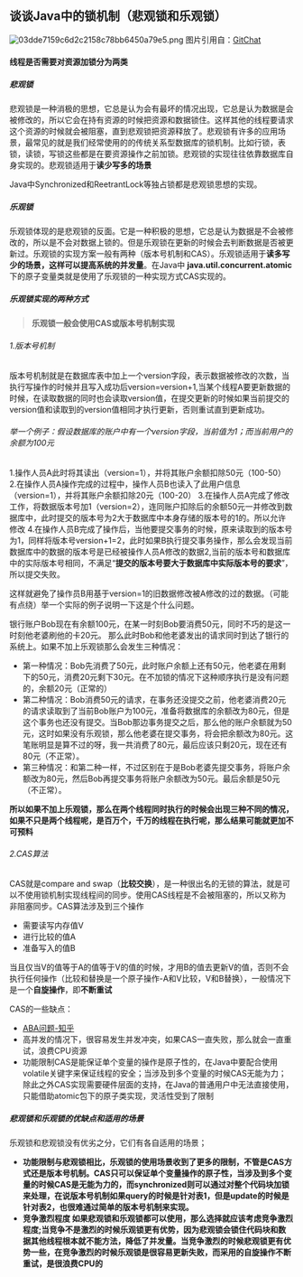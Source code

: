  ## 谈谈Java中的锁机制（悲观锁和乐观锁）
 ![03dde7159c6d2c2158c78bb6450a79e5.png](en-resource://database/494:1)
 图片引用自：[GitChat](https://gitbook.cn/books/5e45673565ec7013893ec082/index.html)
 
 #### 线程是否需要对资源加锁分为两类
 ##### 悲观锁
 悲观锁是一种消极的思想，它总是认为会有最坏的情况出现，它总是认为数据是会被修改的，所以它会在持有资源的时候把资源和数据锁住。这样其他的线程要请求这个资源的时候就会被阻塞，直到悲观锁把资源释放了。悲观锁有许多的应用场景，最常见的就是我们经常使用的的传统关系型数据库的锁机制。比如行锁，表锁，读锁，写锁这些都是在要资源操作之前加锁。悲观锁的实现往往依靠数据库自身实现的。悲观锁适用于**读少写多的场景**
 
 Java中Synchronized和ReetrantLock等独占锁都是悲观锁思想的实现。
 
##### 乐观锁
乐观锁体现的是悲观锁的反面。它是一种积极的思想，它总是认为数据是不会被修改的，所以是不会对数据上锁的。但是乐观锁在更新的时候会去判断数据是否被更新过。乐观锁的实现方案一般有两种（版本号机制和CAS）。乐观锁适用于**读多写少的场景，这样可以提高系统的并发量**。在Java中 **java.util.concurrent.atomic**下的原子变量类就是使用了乐观锁的一种实现方式CAS实现的。
##### 乐观锁实现的两种方式
>**乐观锁一般会使用CAS或版本号机制实现**
###### 1.版本号机制
版本号机制就是在数据库表中加上一个version字段，表示数据被修改的次数，当执行写操作的时候并且写入成功后version=version+1,当某个线程A要更新数据的时候，在读取数据的同时也会读取version值，在提交更新的时候如果当前提交的version值和读取到的version值相同才执行更新，否则重试直到更新成功。

###### 举一个例子：假设数据库的账户中有一个version字段，当前值为1；而当前用户的余额为100元
1.操作人员A此时将其读出（version=1），并将其账户余额扣除50元（100-50）
2.在操作人员A操作完成的过程中，操作人员B也读入了此用户信息（version=1），并将其账户余额扣除20元（100-20）
3.在操作人员A完成了修改工作，将数据版本号加1（version=2），连同账户扣除后的余额50元一并修改到数据库中，此时提交的版本号为2大于数据库中本身存储的版本号的1的。所以允许修改
4.在操作人员B完成了操作后，当他要提交事务的时候，原来读取到的版本号为1，同样将版本号version+1=2，此时如果B执行提交事务操作，那么会发现当前数据库中的数据的版本号是已经被操作人员A修改的数据2,当前的版本号和数据库中的实际版本号相同，不满足“**提交的版本号要大于数据库中实际版本号的要求**”，所以提交失败。

这样就避免了操作员B用基于version=1的旧数据修改被A修改的过的数据。（可能有点绕）举一个实际的例子说明一下这是个什么问题。

银行账户Bob现在有余额100元，在某一时刻Bob要消费50元，同时不巧的是这一时刻他老婆刷他的卡20元。
那么此时Bob和他老婆发出的请求同时到达了银行的系统上。如果不加上乐观锁那么会发生三种情况：

  * 第一种情况：Bob先消费了50元，此时账户余额上还有50元，他老婆在用剩下的50元，消费20元剩下30元。在不加锁的情况下这种顺序执行是没有问题的，余额20元（正常的）
  * 第二种情况：Bob消费50元的请求，在事务还没提交之前，他老婆消费20元的请求读取到了当前Bob账户为100元，准备将数据库的余额改为80元，但是这个事务也还没有提交。当Bob那边事务提交之后，那么他的账户余额就为50元，这时如果没有乐观锁，那么他老婆在提交事务，将会把余额改为80元。这笔账明显是算不过的呀，我一共消费了80元，最后应该只剩20元，现在还有80元（不正常）。
  * 第三种情况：和第二种一样，不过区别在于是Bob老婆先提交事务，将账户余额改为80元，然后Bob再提交事务将账户余额改为50元。最后余额是50元（不正常）。
 
 **所以如果不加上乐观锁，那么在两个线程同时执行的时候会出现三种不同的情况，如果不只是两个线程呢，是百万个，千万的线程在执行呢，那么结果可能就更加不可预料**
 
 ###### 2.CAS算法
 CAS就是compare and swap（**比较交换**），是一种很出名的无锁的算法，就是可以不使用锁机制实现线程间的同步。使用CAS线程是不会被阻塞的，所以又称为非阻塞同步。CAS算法涉及到三个操作 
 * 需要读写内存值V
 * 进行比较的值A
 * 准备写入的值B
 
当且仅当V的值等于A的值等于V的值的时候，才用B的值去更新V的值，否则不会执行任何操作（比较和替换是一个原子操作-A和V比较，V和B替换），一般情况下是一个**自旋操作**，即**不断重试**
 
CAS的一些缺点：
* [ABA问题-知乎](https://www.zhihu.com/question/23281499/answer/854522984)
* 高并发的情况下，很容易发生并发冲突，如果CAS一直失败，那么就会一直重试，浪费CPU资源
* 功能限制CAS是能保证单个变量的操作是原子性的，在Java中要配合使用volatile关键字来保证线程的安全；当涉及到多个变量的时候CAS无能为力；除此之外CAS实现需要硬件层面的支持，在Java的普通用户中无法直接使用，只能借助atomic包下的原子类实现，灵活性受到了限制

##### 悲观锁和乐观锁的优缺点和适用的场景
乐观锁和悲观锁没有优劣之分，它们有各自适用的场景；
*  **功能限制与悲观锁相比，乐观锁的使用场景收到了更多的限制，不管是CAS方式还是版本号机制。CAS只可以保证单个变量操作的原子性，当涉及到多个变量的时候CAS是无能为力的，而synchronized则可以通过对整个代码块加锁来处理，在说版本号机制如果query的时候是针对表1，但是update的时候是针对表2，也很难通过简单的版本号机制来实现。**
* **竞争激烈程度 如果悲观锁和乐观锁都可以使用，那么选择就应该考虑竞争激烈程度;当竞争不是激烈的时候乐观锁更有优势，因为悲观锁会锁住代码块和数据其他线程根本就不能方法，降低了并发量。当竞争激烈的时候悲观锁更有优势一些，在竞争激烈的时候乐观锁是很容易更新失败，而采用的自旋操作不断重试，是很浪费CPU的**

    
 <END>




